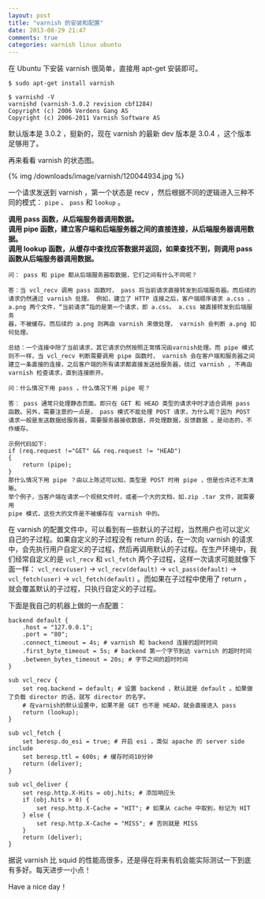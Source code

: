 ```yaml
---
layout: post
title: "varnish 的安装和配置"
date: 2013-08-29 21:47
comments: true
categories: varnish linux ubuntu
---
```

在 Ubuntu 下安装 varnish 很简单，直接用 apt-get 安装即可。

```
$ sudo apt-get install varnish

$ varnishd -V
varnishd (varnish-3.0.2 revision cbf1284)
Copyright (c) 2006 Verdens Gang AS
Copyright (c) 2006-2011 Varnish Software AS
```

默认版本是 3.0.2 ，挺新的，现在 varnish 的最新 dev 版本是 3.0.4 ，这个版本足够用了。

<!-- more -->

再来看看 varnish 的状态图。

{% img /downloads/image/varnish/120044934.jpg %}

一个请求发送到 varnish ，第一个状态是 recv ，然后根据不同的逻辑进入三种不同的模式： `pipe` 、 `pass` 和 `lookup` 。

**调用 pass 函数，从后端服务器调用数据。**  
**调用 pipe 函数，建立客户端和后端服务器之间的直接连接，从后端服务器调用数据。**  
**调用 lookup 函数，从缓存中查找应答数据并返回，如果查找不到，则调用 pass 函数从后端服务器调用数据。**

```
问： pass 和 pipe 都从后端服务器取数据，它们之间有什么不同呢？   

答：当 vcl_recv 调用 pass 函数时， pass 将当前请求直接转发到后端服务器。而后续的
请求仍然通过 varnish 处理。 例如，建立了 HTTP 连接之后，客户端顺序请求 a.css 、
a.png 两个文件，“当前请求”指的是第一个请求，即 a.css。 a.css 被直接转发到后端服务
器，不被缓存。而后续的 a.png 则再由 varnish 来做处理， varnish 会判断 a.png 如
何处理。 

总结：一个连接中除了当前请求，其它请求仍然按照正常情况由varnish处理。而 pipe 模式
则不一样，当 vcl_recv 判断需要调用 pipe 函数时， varnish 会在客户端和服务器之间
建立一条直接的连接，之后客户端的所有请求都直接发送给服务器，绕过 varnish , 不再由 
varnish 检查请求，直到连接断开。 
```

```
问：什么情况下用 pass ，什么情况下用 pipe 呢？  

答： pass 通常只处理静态页面。即只在 GET 和 HEAD 类型的请求中时才适合调用 pass 
函数。另外，需要注意的一点是， pass 模式不能处理 POST 请求，为什么呢？因为 POST 
请求一般是发送数据给服务器，需要服务器接收数据，并处理数据，反馈数据 。是动态的，不
作缓存。 

示例代码如下: 
if (req.request !="GET" && req.request != "HEAD") 
{               
    return (pipe);       
}       
那什么情况下用 pipe ？由以上陈述可以知，类型是 POST 时用 pipe ，但是也许还不太清晰。
举个例子，当客户端在请求一个视频文件时，或者一个大的文档，如.zip .tar 文件，就需要用 
pipe 模式，这些大的文件是不被缓存在 varnish 中的。 
```

在 varnish 的配置文件中，可以看到有一些默认的子过程，当然用户也可以定义自己的子过程。如果自定义的子过程没有 return 的话，在一次向 varnish 的请求中，会先执行用户自定义的子过程，然后再调用默认的子过程。在生产环境中，我们经常自定义的是 `vcl_recv` 和 `vcl_fetch` 两个子过程，这样一次请求可能就像下面一样： `vcl_recv(user)` -> `vcl_recv(default)` -> `vcl_pass(default)` -> `vcl_fetch(user)` -> `vcl_fetch(default)` 。而如果在子过程中使用了 return ，就会覆盖默认的子过程，只执行自定义的子过程。

下面是我自己的机器上做的一点配置：

```
backend default {
    .host = "127.0.0.1";
    .port = "80";
    .connect_timeout = 4s; # varnish 和 backend 连接的超时时间
    .first_byte_timeout = 5s; # backend 第一个字节到达 varnish 的超时时间
    .between_bytes_timeout = 20s; # 字节之间的超时时间
}

sub vcl_recv {
    set req.backend = default; # 设置 backend ，默认就是 default 。如果做了负载 director 的话，就写 director 的名字。
    # 在varnish的默认设置中，如果不是 GET 也不是 HEAD，就会直接进入 pass
    return (lookup);
}

sub vcl_fetch {
    set beresp.do_esi = true; # 开启 esi ，类似 apache 的 server side include
    set beresp.ttl = 600s; # 缓存时间10分钟
    return (deliver);
}

sub vcl_deliver {
    set resp.http.X-Hits = obj.hits; # 添加响应头
    if (obj.hits > 0) {
        set resp.http.X-Cache = "HIT"; # 如果从 cache 中取到，标记为 HIT
    } else {
        set resp.http.X-Cache = "MISS"; # 否则就是 MISS
    }
    return (deliver);
}
```

据说 varnish 比 squid 的性能高很多，还是得在将来有机会能实际测试一下到底有多好。每天进步一小点！

Have a nice day！
